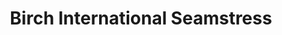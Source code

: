 ---
title: "Birch International Seamstress"
url: /erie/birch-international-seamstress/
shop: Kleidung
---